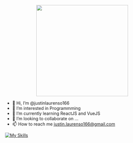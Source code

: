 <div id="header" align="center">
  <img src="https://media.giphy.com/media/u2pmTWUi0MXjyrMaVj/giphy.gif" width="300"/>
</div>

- 👋 Hi, I’m @justinlaurenso166
- 👀 I’m interested in Programmming
- 🌱 I’m currently learning ReactJS and VueJS
- 💞️ I’m looking to collaborate on ...
- 📫 How to reach me justin.laurenso166@gmail.com


[![My Skills](https://skillicons.dev/icons?i=js,html,css,tailwind,vue,react,flutter,cs,unity,nuxtjs,jquery,mongodb,mysql,dart,php,figma,vscode,github,postman,nodejs)](https://skillicons.dev)
<!---
justinlaurenso166/justinlaurenso166 is a ✨ special ✨ repository because its `README.md` (this file) appears on your GitHub profile.
You can click the Preview link to take a look at your changes.
--->
